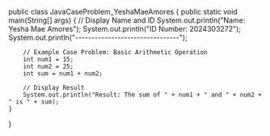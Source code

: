 public class JavaCaseProblem_YeshaMaeAmores {
    public static void main(String[] args) {
        // Display Name and ID
        System.out.println("Name: Yesha Mae Amores");
        System.out.println("ID Number: 2024303272");
        System.out.println("--------------------------------");

        // Example Case Problem: Basic Arithmetic Operation
        int num1 = 15;
        int num2 = 25;
        int sum = num1 + num2;

        // Display Result
        System.out.println("Result: The sum of " + num1 + " and " + num2 + " is " + sum);
    }
}
